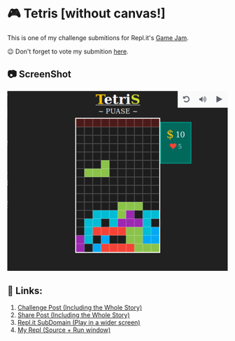 # :video_game: Tetris [without canvas!]

This is one of my challenge submitions for Repl.it's
[Game Jam](https://repl.it/talk/challenge/Were-hosting-a-Game-Jam/11432).

:wink: Don't forget to vote my submition [here](https://repl.it/talk/challenge/Tetris/12463).

## :camera: ScreenShot

<p align="center" >
  <a href="https://Tetris--smrsan761.repl.co" title="Link to Game Page!" target="_blank" >
    <img alt="@smrsan761/Tetris Screenshot" src="./Screenshots/Screenshot-from-2019-03-28-18-27-03.png" />
  </a>
</p>

## :link: Links:

1. [Challenge Post (Including the Whole Story)](https://repl.it/talk/challenge/Tetris/12463)
2. [Share Post (Including the Whole Story)](<[https://](https://repl.it/talk/share/Tetris-without-canvas/12433)>)
3. [Repl.it SubDomain (Play in a wider screen)](https://Tetris--smrsan761.repl.co)
4. [My Repl (Source + Run window)](https://repl.it/@smrsan761/Tetris)
